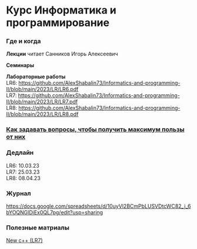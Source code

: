 # Курс Информатика и программирование

### Где и когда
**Лекции** читает Санников Игорь Алексеевич  
  
**Семинары** 
  
**Лабораторные работы**  
LR6: https://github.com/AlexShabalin73/Informatics-and-programming-II/blob/main/2023/LR/LR6.pdf  
LR7: https://github.com/AlexShabalin73/Informatics-and-programming-II/blob/main/2023/LR/LR7.pdf  
LR8: https://github.com/AlexShabalin73/Informatics-and-programming-II/blob/main/2023/LR/LR8.pdf  
  

### <a href ="https://github.com/AlexShabalin73/Informatics-and-programming/blob/main/2022-2023/%D0%9A%D0%B0%D0%BA%20%D0%B7%D0%B0%D0%B4%D0%B0%D0%B2%D0%B0%D1%82%D1%8C%20%D0%B2%D0%BE%D0%BF%D1%80%D0%BE%D1%81%D1%8B.pdf">Как задавать вопросы, чтобы получить максимум пользы от них</a>  
  

### Дедлайн
LR6: 10.03.23  
LR7: 25.03.23  
LR8: 08.04.23  


### Журнал  
https://docs.google.com/spreadsheets/d/10uyVl2BCmPbLUSVDtcWC82_j_6bYOQNGlDiEx0QL7pg/edit?usp=sharing  


### Полезные матриалы  
<a href = "https://github.com/AlexShabalin73/Informatics-and-programming-II/blob/main/2023/Theory/new%20c%2B%2B%20(for%20LR7).pdf"> New c++ (LR7) </a>  


